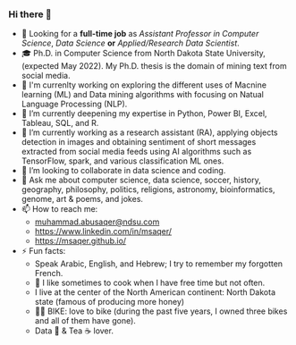 ### Hi there 👋
 -  👯 Looking for a **full-time job** as *Assistant Professor in Computer Science*, *Data Science* **or** *Applied/Research Data Scientist*.
 -  🎓 Ph.D. in Computer Science from North Dakota State University, (expected May 2022). My Ph.D. thesis is the domain of mining text from social media.
 -  🔭 I'm currenlty working on exploring the different uses of Macnine learning (ML) and Data mining algorithms with focusing on Natual Language Processing (NLP). 
 -  🔭 I’m currently deepening my expertise in Python, Power BI, Excel, Tableau, SQL, and R.
 -  🔭 I’m currently working as a research assistant (RA), applying objects detection in images and obtaining sentiment of short messages extracted from social media feeds using AI algorithms such as TensorFlow, spark, and various classification ML ones.
 - 👯 I’m looking to collaborate in data science and coding.
 - 💬 Ask me about computer science, data science, soccer, history, geography, philosophy, politics, religions, astronomy, bioinformatics, genome, art & poems, and jokes.
 - 📫 How to reach me:
      - muhammad.abusaqer@ndsu.com
      - https://www.linkedin.com/in/msaqer/
      - https://msaqer.github.io/
- ⚡ Fun facts:
    - Speak Arabic, English, and Hebrew; I try to remember my forgotten French. 
    - 🌱 I like sometimes to cook when I have free time but not often.
    - I live at the center of the North American continent: North Dakota state (famous of producing more honey)
    - 🚴‍♀️ BIKE: love to bike (during the past five years, I owned three bikes and all of them have gone).
    - Data 💛 & Tea ☕ lover.


